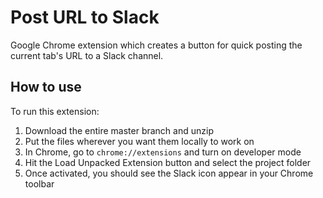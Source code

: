 # Post URL to Slack

Google Chrome extension which creates a button for quick posting the current tab's URL to a Slack channel.

## How to use

To run this extension: 

1. Download the entire master branch and unzip
2. Put the files wherever you want them locally to work on
3. In Chrome, go to `chrome://extensions` and turn on developer mode
4. Hit the Load Unpacked Extension button and select the project folder
5. Once activated, you should see the Slack icon appear in your Chrome toolbar